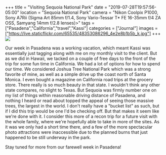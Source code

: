 +++
title = "Visiting Sequoia National Park"
date = "2019-07-28T19:57:56-05:00"
location = "Sequoia National Park"
camera = "Nikon Coolpix P1000, Sony A7Rii (Sigma Art 85mm f/1.4, Sony Vario-Tessar T* FE 16-35mm f/4 ZA OSS, Samyang 14mm f/2.8 lenses)>"
tags = ["Pasadena","California","travel","Kassi"]
categories = ["Journal"]
images = ["https://live.staticflickr.com/65535/48353086296_4e2e8b1b5b_k.jpg"]
+++
<img src="https://live.staticflickr.com/65535/48353086296_4e2e8b1b5b_k.jpg">
<!--more-->

Our week in Pasadena was a working vacation, which meant Kassi was essentially just tagging along with me on my monthly visit to the client. But as we did in Hawaii, we tacked on a couple of free days to the front of the trip for some fun time in California. We had a lot of options for how to spend our time. We considered Joshua Tree National Park which was a strong favorite of mine, as well as a simple drive up the coast north of Santa Monica. I even bought a magazine on California road trips at the grocery store. There really is so much beauty in that state. I wouldn't think any other state compares, no slight to Texas. But Sequoia was firmly number one on my list of things within reasonable driving distance of Pasadena, and nothing I heard or read about topped the appeal of seeing those massive trees, the largest in the world. I don't really have a "bucket list" as such, but if I did this trip would be one I'd be checking off. But that makes it seem like we're done with it. I consider this more of a recon trip for a future visit with the whole family, where we're hopefully able to take in more of the sites. As it was we only had a short time there, and a few of the more spectacular photo attractions were inaccessible due to the planned burns that just happened to be still underway in the park.

<div id="gallery" style="display:none;">
		<img alt="(4/39) Our First View of the Mountains" src="https://live.staticflickr.com/65535/48353219692_2577b5b060.jpg"
			data-image="https://live.staticflickr.com/65535/48353219692_732f2e0336_k.jpg">
		<img alt="(34/39) Through the Trees" src="https://live.staticflickr.com/65535/48353220997_36e8b249a6.jpg"
			data-image="https://live.staticflickr.com/65535/48353220997_f5a3ecb647_k.jpg">
		<img alt="(12/39) Giant Forest View" src="https://live.staticflickr.com/65535/48353085206_6a03a5218b.jpg"
			data-image="https://live.staticflickr.com/65535/48353085206_1b12bacbaf_k.jpg">
		<img alt="(36/39) Forests and Mountains" src="https://live.staticflickr.com/65535/48353221717_5a9ee1c8da.jpg"
			data-image="https://live.staticflickr.com/65535/48353221717_ef65e6ae98_k.jpg">
		<img alt="(33/39) Together Among the Trees" src="https://live.staticflickr.com/65535/48400166271_4a414186f9.jpg"
			data-image="https://live.staticflickr.com/65535/48400166271_c48b2e5f40_k.jpg">
		<img alt="(35/39) Last Light on an Old Tree" src="https://live.staticflickr.com/65535/48353086296_4d0f77319a.jpg"
			data-image="https://live.staticflickr.com/65535/48353086296_4e2e8b1b5b_k.jpg">
		<img alt="(38/39) A Drink In Honor of the Fires" src="https://live.staticflickr.com/65535/48400307297_4532500902.jpg"
			data-image="https://live.staticflickr.com/65535/48400307297_2dc45e6c1e_k.jpg">
		<img alt="(18/39) Staring Upward" src="https://live.staticflickr.com/65535/48353078561_6bce575d76.jpg"
			data-image="https://live.staticflickr.com/65535/48353078561_93b4a52f2a_k.jpg">
		<img alt="(27/39) Kassi Examines the Moss" src="https://live.staticflickr.com/65535/48353212452_5901e3ccce.jpg"
			data-image="https://live.staticflickr.com/65535/48353212452_bed7f34775_k.jpg">
		<img alt="(7/39) Very Tall Trees" src="https://live.staticflickr.com/65535/48353216787_b8d26a6e0e.jpg"
			data-image="https://live.staticflickr.com/65535/48353216787_e68a7133dd_k.jpg">
		<img alt="(11/39) Reach to the Skies" src="https://live.staticflickr.com/65535/48353217742_a6ac14cce9.jpg"
			data-image="https://live.staticflickr.com/65535/48353217742_866266e575_k.jpg">
		<img alt="(10/39) A Tree in Shadow" src="https://live.staticflickr.com/65535/48353081186_87b26635ac.jpg"
			data-image="https://live.staticflickr.com/65535/48353081186_0b9355eeeb_k.jpg">
		<img alt="(1/39) At The Gate" src="https://live.staticflickr.com/65535/48353079811_ec27cc49c0.jpg"
			data-image="https://live.staticflickr.com/65535/48353079811_a1fe544952_k.jpg">
		<img alt="(28/39) Kassi in the Forest" src="https://live.staticflickr.com/65535/48353085481_d05d6b1d0b.jpg"
			data-image="https://live.staticflickr.com/65535/48353085481_a88ab1c19b_k.jpg">
		<img alt="(19/39) Spotting a Deer" src="https://live.staticflickr.com/65535/48353082011_f3053cfcbe.jpg"
			data-image="https://live.staticflickr.com/65535/48353082011_4116f895ab_k.jpg">
		<img alt="(9/39) Trees That Shut Out the Sun" src="https://live.staticflickr.com/65535/48353220157_c3bae37a43.jpg"
			data-image="https://live.staticflickr.com/65535/48353220157_a28ae1ad7f_k.jpg">
		<img alt="(17/39) A Naturally Occurring Seat" src="https://live.staticflickr.com/65535/48353078151_e39a4a8a50.jpg"
			data-image="https://live.staticflickr.com/65535/48353078151_b98676a0b4_k.jpg">
		<img alt="(26/39) A Shack in the Woods" src="https://live.staticflickr.com/65535/48353218892_7e8d2c2516.jpg"
			data-image="https://live.staticflickr.com/65535/48353218892_56c9722a03_k.jpg">
		<img alt="(25/39) Kassi and Her Ferns" src="https://live.staticflickr.com/65535/48353212702_3a48a22e9d.jpg"
			data-image="https://live.staticflickr.com/65535/48353212702_dc0fc6a815_k.jpg">
		<img alt="(6/39) The Dark Forest" src="https://live.staticflickr.com/65535/48353080441_830f28bbfd.jpg"
			data-image="https://live.staticflickr.com/65535/48353080441_0acace5dfe_k.jpg">
		<img alt="(23/39) Kassi By a Hollowed Out Sequoia" src="https://live.staticflickr.com/65535/48353221597_fea94d97cc.jpg"
			data-image="https://live.staticflickr.com/65535/48353221597_48f3c8ad0f_k.jpg">
		<img alt="(15/39) Smoke in the Woods" src="https://live.staticflickr.com/65535/48353084716_21816919a8.jpg"
			data-image="https://live.staticflickr.com/65535/48353084716_cff0bcbdc4_k.jpg">
		<img alt="(29/39) At Home in Nature" src="https://live.staticflickr.com/65535/48353079251_7a02d73a47.jpg"
			data-image="https://live.staticflickr.com/65535/48353079251_434d0e2e40_k.jpg">
		<img alt="(24/39) Beautiful Forest Ferns" src="https://live.staticflickr.com/65535/48353212057_70d0ca9c36.jpg"
			data-image="https://live.staticflickr.com/65535/48353212057_1aa1d37c7f_k.jpg">
		<img alt="(2/39) Finally Got a Proper Raven Pic" src="https://live.staticflickr.com/65535/48353211382_201cf36a4d.jpg"
			data-image="https://live.staticflickr.com/65535/48353211382_766caaa7ac_k.jpg">
		<img alt="(31/39) The Moss Glows in the Light" src="https://live.staticflickr.com/65535/48353219247_bba3076a1f.jpg"
			data-image="https://live.staticflickr.com/65535/48353219247_31286ae47f_k.jpg">
		<img alt="(13/39) Hospital Rock Glyphs" src="https://live.staticflickr.com/65535/48353083861_62b64bceda.jpg"
			data-image="https://live.staticflickr.com/65535/48353083861_9dc05743eb_k.jpg">
		<img alt="(21/39) This is what John Muir was About" src="https://live.staticflickr.com/65535/48353221897_1dbce640a5.jpg"
			data-image="https://live.staticflickr.com/65535/48353221897_8d343d6fbb_k.jpg">
		<img alt="(30/39) Giants" src="https://live.staticflickr.com/65535/48353214982_3c9548ed33.jpg"
			data-image="https://live.staticflickr.com/65535/48353214982_bc72d32301_k.jpg">
		<img alt="(3/39) At the Visitor's Center" src="https://live.staticflickr.com/65535/48353080036_6ba077fcbd.jpg"
			data-image="https://live.staticflickr.com/65535/48353080036_d9c3fa86ec_k.jpg">
		<img alt="(5/39) Giant Forest" src="https://live.staticflickr.com/65535/48353077866_c1fd34c4ee.jpg"
			data-image="https://live.staticflickr.com/65535/48353077866_f541613d0d_k.jpg">
		<img alt="(32/39) Deep Woods" src="https://live.staticflickr.com/65535/48353075371_b4daa7cc81.jpg"
			data-image="https://live.staticflickr.com/65535/48353075371_278335ce35_k.jpg">
		<img alt="(16/39) Kassi Posing with a Giant" src="https://live.staticflickr.com/65535/48353077611_3d89243578.jpg"
			data-image="https://live.staticflickr.com/65535/48353077611_94b8642841_k.jpg">
		<img alt="(8/39) The First Cluster of Sequoias" src="https://live.staticflickr.com/65535/48353086641_e4e48ff5b1.jpg"
			data-image="https://live.staticflickr.com/65535/48353086641_230fc027e0_k.jpg">
		<img alt="(39/39) Sundown in the Sierras" src="https://live.staticflickr.com/65535/48353083111_4da06d110b.jpg"
			data-image="https://live.staticflickr.com/65535/48353083111_147f70aaf4_k.jpg">
		<img alt="(37/39) At the Lodge" src="https://live.staticflickr.com/65535/48400165421_9acb1a5d9f.jpg"
			data-image="https://live.staticflickr.com/65535/48400165421_1d2936f386_k.jpg">
		<img alt="(20/39) A Sense of Scale" src="https://live.staticflickr.com/65535/48353218302_1a7622c4a6.jpg"
			data-image="https://live.staticflickr.com/65535/48353218302_03cb0f5225_k.jpg">
		<img alt="(14/39) Smoke From a Planned Burn" src="https://live.staticflickr.com/65535/48353220422_40ab975d44.jpg"
			data-image="https://live.staticflickr.com/65535/48353220422_192b9c5eec_k.jpg">
		<img alt="(22/39) Majestic Mountain Vista" src="https://live.staticflickr.com/65535/48353222607_075826c779.jpg"
			data-image="https://live.staticflickr.com/65535/48353222607_7c7718beca_k.jpg">
</div>

Stay tuned for more from our farewell week in Pasadena!
